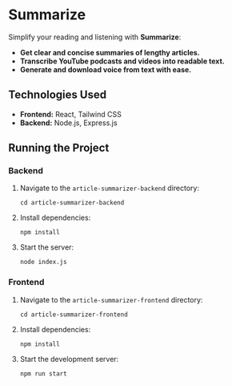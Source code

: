 # Summarize

Simplify your reading and listening with **Summarize**:

- **Get clear and concise summaries of lengthy articles.**
- **Transcribe YouTube podcasts and videos into readable text.**
- **Generate and download voice from text with ease.**

## Technologies Used

- **Frontend:** React, Tailwind CSS
- **Backend:** Node.js, Express.js

## Running the Project

### Backend

1. Navigate to the `article-summarizer-backend` directory:

   `cd article-summarizer-backend`

2. Install dependencies:

   `npm install`

3. Start the server:

   `node index.js`

### Frontend

1. Navigate to the `article-summarizer-frontend` directory:

   `cd article-summarizer-frontend`

2. Install dependencies:

   `npm install`

3. Start the development server:

   `npm run start`

